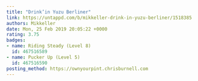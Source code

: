 ```yaml
---
title: "Drink’in Yuzu Berliner"
link: https://untappd.com/b/mikkeller-drink-in-yuzu-berliner/1518385
authors: Mikkeller
date: Mon, 25 Feb 2019 20:05:22 +0000
rating: 3.75
badges:
- name: Riding Steady (Level 8)
  id: 467516589
- name: Pucker Up (Level 5)
  id: 467516590
posting_method: https://ownyourpint.chrisburnell.com
---
```

